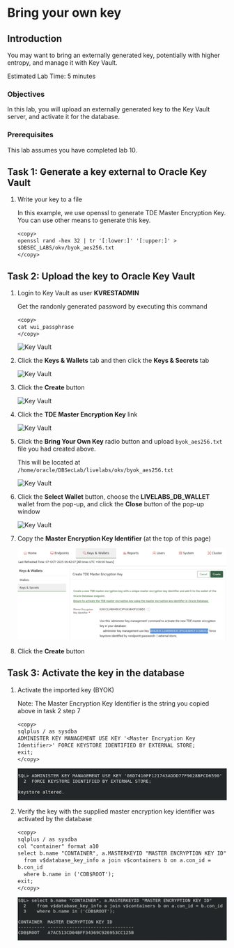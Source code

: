 # Bring your own key

## Introduction
You may want to bring an externally generated key, potentially with higher entropy, and manage it with Key Vault.

Estimated Lab Time: 5 minutes

### Objectives
In this lab, you will upload an externally generated key to the Key Vault server, and activate it for the database.

### Prerequisites
This lab assumes you have completed lab 10.


## Task 1: Generate a key external to Oracle Key Vault

1.  Write your key to a file

    In this example, we use openssl to generate TDE Master Encryption Key. You can use other means to generate this key.

    ```
    <copy>
    openssl rand -hex 32 | tr '[:lower:]' '[:upper:]' > $DBSEC_LABS/okv/byok_aes256.txt
    </copy>
    ```


## Task 2: Upload the key to Oracle Key Vault

1.  Login to Key Vault as user **KVRESTADMIN**

    Get the randonly generated password by executing this command

    ```
    <copy>
    cat wui_passphrase
    </copy>
    ```

    ![Key Vault](./images/Screenshot_2025-10-03_13.45.01.png "Login to Key Vault as the REST administrator")

2. Click the **Keys & Wallets** tab and then click the **Keys & Secrets** tab

    ![Key Vault](./images/Screenshot_2025-10-03_14.31.43.png "Click the Keys & Secrets tab")
    
3. Click the **Create** button

    ![Key Vault](./images/Screenshot_2025-10-03_14.37.46.png "Click the Create button")

4. Click the **TDE Master Encryption Key** link

    ![Key Vault](./images/Screenshot_2025-10-03_14.33.54.png "Click the TDE Master Encryption Key link")

5. Click the **Bring Your Own Key** radio button and upload `byok_aes256.txt` file you had created above.

    This will be located at `/home/oracle/DBSecLab/livelabs/okv/byok_aes256.txt`

    ![Key Vault](./images/Screenshot_2025-10-03_14.38.50.png "Click the Bring Your Own Key radio button and upload byok_aes256.txt file you had created above")

6. Click the **Select Wallet** button, choose the **LIVELABS\_DB\_WALLET** wallet from the pop-up, and click the **Close** button of the pop-up window

    ![Key Vault](./images/Screenshot_2025-10-03_14.42.12.png "Click the Select Wallet button and choose the LIVELABS_DB_WALLET wallet")

7. Copy the **Master Encryption Key Identifier** (at the top of this page)

    ![Key Vault](./images/Screenshot_2025-10-03_14.44.02.png "Copy the Master Encryption Key Identifier")

8. Click the **Create** button

## Task 3: Activate the key in the database

1. Activate the imported key (BYOK)

    Note: The Master Encryption Key Identifier is the string you copied above in task 2 step 7
    ````
    <copy>
    sqlplus / as sysdba
    ADMINISTER KEY MANAGEMENT USE KEY '<Master Encryption Key Identifier>' FORCE KEYSTORE IDENTIFIED BY EXTERNAL STORE;
    exit;
    </copy>
    ````
    ![Key Vault](./images/Screenshot_2025-10-08_12.10.54.png "Activate the imported key")

2. Verify the key with the supplied master encryption key identifier was activated by the database

    ```
    <copy>
    sqlplus / as sysdba
    col "container" format a10
    select b.name "CONTAINER", a.MASTERKEYID "MASTER ENCRYPTION KEY ID"
      from v$database_key_info a join v$containers b on a.con_id = b.con_id
      where b.name in ('CDB$ROOT');
    exit;
    </copy>
    ```

    ![Key Vault](./images/Screenshot_2025-10-08_12.12.47.png "Verify that the tablespace was re-keyed")